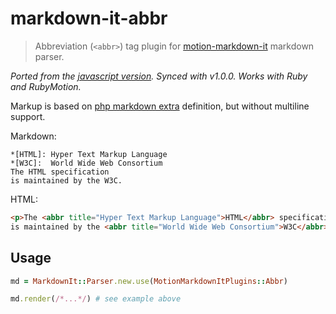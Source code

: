 # markdown-it-abbr

> Abbreviation (`<abbr>`) tag plugin for [motion-markdown-it](https://github.com/digitalmoksha/motion-markdown-it) markdown parser.

_Ported from the [javascript version](https://github.com/markdown-it/markdown-it-abbr). Synced with v1.0.0. Works with Ruby and RubyMotion._

Markup is based on [php markdown extra](https://michelf.ca/projects/php-markdown/extra/#abbr) definition, but without multiline support.

Markdown:

```
*[HTML]: Hyper Text Markup Language
*[W3C]:  World Wide Web Consortium
The HTML specification
is maintained by the W3C.
```

HTML:

```html
<p>The <abbr title="Hyper Text Markup Language">HTML</abbr> specification
is maintained by the <abbr title="World Wide Web Consortium">W3C</abbr>.</p>
```

## Usage

```ruby
md = MarkdownIt::Parser.new.use(MotionMarkdownItPlugins::Abbr)

md.render(/*...*/) # see example above
```
